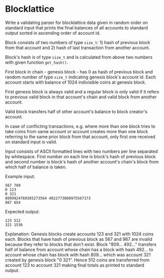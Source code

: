 # Blocklattice

Write a validating parser for blocklattice data given in random order on standard input that prints the final balances of all accounts to standard output sorted in ascending order of account id.


Block consists of two numbers of type `size_t`: 1) hash of previous block from that account and 2) hash of last transaction from another account.


Block's hash is of type `size_t` and is calculated from above two numbers with given function `get_hash()`.


First block in chain - genesis block - has 0 as hash of previous block and random number of type `size_t` indicating genesis block's account id. Each account starts with balance of 1024 indivisible coins at genesis block.


First genesis block is always valid and a regular block is only valid if it refers to previous valid block in that account's chain and valid block from another account.


Valid block transfers half of other account's balance to block creator's account.


In case of conflicting transactions, e.g. where more than one block tries to take coins from same account or account creates more than one block referring to the same prior block from that account, only first one received on standard input is valid.


Input consists of ASCII formatted lines with two numbers per line separated by whitespace. First number on each line is block's hash of previous block and second number is block's hash of another account's chain's block from which half of balance is taken.


Example input:

```
567 789
0 123
0 321
8099924760385273564 4922773860975567173
987 654
```


Expected output:

```
123 512
321 1536
```

Explanation: Genesis blocks create accounts 123 and 321 with 1024 coins each. Blocks that have hash of previous block as 567 and 987 are invalid because they refer to blocks that don't exist. Block "809... 492..." transfers half of balance from account whose chain has a block with hash 492... to account whose chain has block with hash 809... which was account 321 created by genesis block "0 321". Hence 512 coins are transferred from account 123 to account 321 making final totals as printed to standard output.
